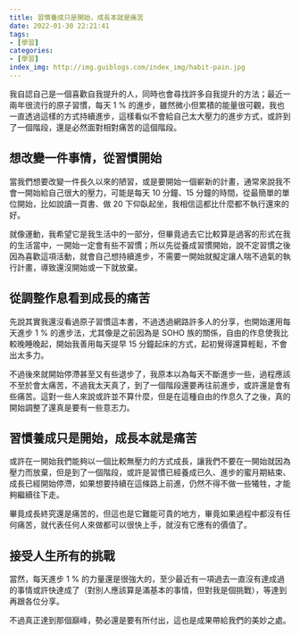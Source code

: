 ```yaml
---
title: 習慣養成只是開始，成長本就是痛苦
date: 2022-01-30 22:21:41
tags:
- [學習]
categories:
- [學習]
index_img: http://img.guiblogs.com/index_img/habit-pain.jpg
---
```


我自認自己是一個喜歡自我提升的人，同時也會尋找許多自我提升的方法；最近一兩年很流行的原子習慣，每天 1 % 的進步，雖然微小但累積的能量很可觀，我也一直透過這樣的方式持續進步，這樣看似不會給自己太大壓力的進步方式，或許到了一個階段，還是必然面對相對痛苦的這個階段。

<!-- more -->

## 想改變一件事情，從習慣開始

當我們想要改變一件長久以來的陋習，或是要開始一個嶄新的計畫，通常來說我不會一開始給自己很大的壓力，可能是每天 10 分鐘、15 分鐘的時間，從最簡單的單位開始，比如說讀一頁書、做 20 下仰臥起坐，我相信這都比什麼都不執行還來的好。

就像運動，我希望它是我生活中的一部分，但畢竟過去它比較算是過客的形式在我的生活當中，一開始一定會有些不習慣；所以先從養成習慣開始，說不定習慣之後因為喜歡這項活動，就會自己想持續進步，不需要一開始就擬定讓人喘不過氣的執行計畫，導致還沒開始或一下就放棄。

## 從調整作息看到成長的痛苦

先說其實我還沒看過原子習慣這本書，不過透過網路許多人的分享，也開始運用每天進步 1 % 的進步法，尤其像是之前因為是 SOHO 族的關係，自由的作息使我比較晚睡晚起，開始我善用每天提早 15 分鐘起床的方式，起初覺得還算輕鬆，不會出太多力。

不過後來就開始停滯甚至又有些退步了，我原本以為每天不斷進步一些，過程應該不至於會太痛苦，不過我太天真了，到了一個階段還要再往前進步，或許還是會有些痛苦。這對一些人來說或許並不算什麼，但是在這種自由的作息久了之後，真的開始調整了還真是要有一些意志力。

## 習慣養成只是開始，成長本就是痛苦

或許在一開始我們能夠以一個比較無壓力的方式成長，讓我們不要在一開始就因為壓力而放棄，但是到了一個階段，或許是習慣已經養成已久、進步的蜜月期結束、成長已經開始停滯，如果想要持續在這條路上前進，仍然不得不做一些犧牲，才能夠繼續往下走。

畢竟成長終究還是痛苦的，但這也是它難能可貴的地方，畢竟如果過程中都沒有任何痛苦，就代表任何人來做都可以很快上手，就沒有它應有的價值了。

## 接受人生所有的挑戰

當然，每天進步 1 % 的力量還是很強大的，至少最近有一項過去一直沒有達成過的事情或許快達成了（對別人應該算是滿基本的事情，但對我是個挑戰），等達到再跟各位分享。

不過真正達到那個巔峰，勢必還是要有所付出，這也是成果帶給我們的美妙之處。